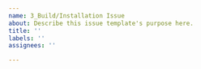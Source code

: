 ```yaml
---
name: 3_Build/Installation Issue
about: Describe this issue template's purpose here.
title: ''
labels: ''
assignees: ''

---
```




